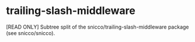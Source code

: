 # trailing-slash-middleware
[READ ONLY] Subtree split of the snicco/trailing-slash-middleware package (see snicco/snicco).
